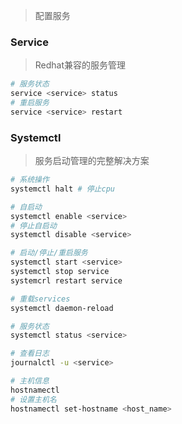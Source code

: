 <!--
title: 07-服务管理
sort:
--> 

> 配置服务

### Service

> Redhat兼容的服务管理

```bash
# 服务状态
service <service> status
# 重启服务
service <service> restart
```

### Systemctl

> 服务启动管理的完整解决方案

```bash
# 系统操作
systemctl halt # 停止cpu

# 自启动
systemctl enable <service>
# 停止自启动
systemctl disable <service>

# 启动/停止/重启服务
systemctl start <service>
systemctl stop service
systemcrl restart service

# 重载services
systemctl daemon-reload 

# 服务状态
systemctl status <service>

# 查看日志
journalctl -u <service>

# 主机信息
hostnamectl
# 设置主机名
hostnamectl set-hostname <host_name>
```

